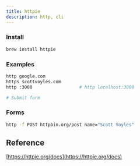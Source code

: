 ```yaml
---
title: httpie
description: http, cli
---
```


### Install

```bash
brew install httpie
```

### Examples

```bash
http google.com
https scottvoyles.com
http :3000                  # http localhost:3000

# Submit form
```

### Forms

```bash
http -f POST httpbin.org/post name="Scott Voyles"
```

## Reference

[https://httpie.org/docs](https://httpie.org/docs)
